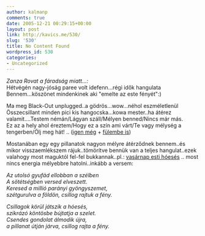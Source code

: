 ```yaml
---
author: kalmanp
comments: true
date: 2005-12-21 00:29:15+00:00
layout: post
link: http://kavics.me/530/
slug: '530'
title: No Content Found
wordpress_id: 530
categories:
- Uncategorized
---
```


_Zanza Rovat a fáradság miatt...:_  
Hétvégén nagy-jóság paree volt idefenn...régi idők hangulata Bennem...köszönet mindenkinek aki "emelte az este fényét":)




Ma meg Black-Out unplugged..a gödrös...wow...néhol eszméletlenül Összecsillant minden pici kis hangocska...kowa mester..ha átérez valamit....Testem némán/Lágyan száll/Mélyen benned/Nincs már más.  
Ez az a hely ahol éreztem/Hogy ez a szín ami várt/Te vagy mélység a tengerben/Ölj meg hát! .. ([igen még](http://www.blackout.hu/albumok/fekete-kek#5) + [fülembe is](http://www.blackout.hu/mp3/fekete-kek_05_benned_vagyok.mp3))




Mostanában egy egy pillanatok nagyon mélyre átérződnek bennem..és mikor visszaemlékszem rájuk..tömörítve bennük van a teljes hangulat..ezek valahogy most maguktól fel-fel bukkannak..pl.: [vasárnap esti hóesés](http://hege.freeblog.hu/archives/2005_Dec_hege.htm#1100845) .. most nincs energia mélyebbre hatolni..inkább a versem:




_Az utolsó gyufád ellobban a szélben  
A sötétségben versed elveszett.  
Keresed a millió parányi gyöngyszemet,   
szétgurulva a földön, csillog rajtuk a fény._




_Csillagok körül játszik a hóesés,   
szikrázó köntösbe bújtatja a szelet.  
Csendes gondolat álmodik újra,   
a pillanat útján járva, csillog rajta a fény._
